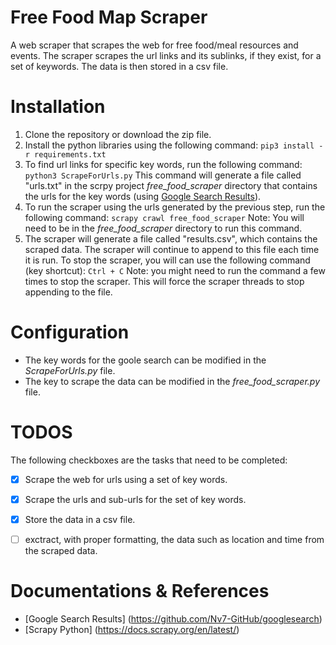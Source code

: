 # Free Food Map Scraper
A web scraper that scrapes the web for free food/meal resources and events. The scraper scrapes the url links and its sublinks, if they exist, for a set of keywords. The data is then stored in a csv file.

# Installation
1. Clone the repository or download the zip file.
2. Install the python libraries using the following command:
```pip3 install -r requirements.txt```
3. To find url links for specific key words, run the following command:
```python3 ScrapeForUrls.py```
This command will generate a file called "urls.txt" in the scrpy project *free_food_scraper* directory that contains the urls for the key words (using [Google Search Results](https://github.com/Nv7-GitHub/googlesearch)).
4. To run the scraper using the urls generated by the previous step, run the following command:
```scrapy crawl free_food_scraper```
Note: You will need to be in the *free_food_scraper* directory to run this command.
5. The scraper will generate a file called "results.csv", which contains the scraped data. The scraper will continue to append to this file each time it is run. To stop the scraper, you will can use the following command (key shortcut):
```Ctrl + C```
Note: you might need to run the command a few times to stop the scraper. This will force the scraper threads to stop appending to the file.

# Configuration
- The key words for the goole search can be modified in the *ScrapeForUrls.py* file.
- The key to scrape the data can be modified in the *free_food_scraper.py* file.

# TODOS
The following checkboxes are the tasks that need to be completed:
- [x] Scrape the web for urls using a set of key words.
- [x] Scrape the urls and sub-urls for the set of key words.
- [x] Store the data in a csv file.
- [ ] exctract, with proper formatting, the data such as location and time from the scraped data.


# Documentations & References
- [Google Search Results] (https://github.com/Nv7-GitHub/googlesearch)
- [Scrapy Python] (https://docs.scrapy.org/en/latest/)